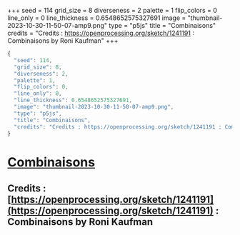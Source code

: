+++
seed = 114
grid_size = 8
diverseness = 2
palette = 1
flip_colors = 0
line_only = 0
line_thickness = 0.6548652575327691
image = "thumbnail-2023-10-30-11-50-07-amp9.png"
type = "p5js"
title = "Combinaisons"
credits = "Credits : https://openprocessing.org/sketch/1241191 : Combinaisons by Roni Kaufman"
+++




~~~javascript
{
  "seed": 114,
  "grid_size": 8,
  "diverseness": 2,
  "palette": 1,
  "flip_colors": 0,
  "line_only": 0,
  "line_thickness": 0.6548652575327691,
  "image": "thumbnail-2023-10-30-11-50-07-amp9.png",
  "type": "p5js",
  "title": "Combinaisons",
  "credits": "Credits : https://openprocessing.org/sketch/1241191 : Combinaisons by Roni Kaufman"
}
~~~



# [Combinaisons](https://openprocessing.org/sketch/2066485)

## Credits : [https://openprocessing.org/sketch/1241191](https://openprocessing.org/sketch/1241191) : Combinaisons by Roni Kaufman 

